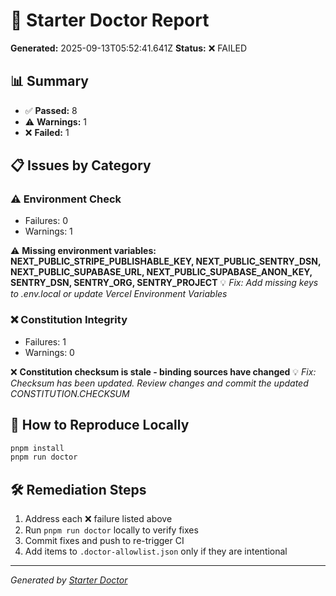 # 🏥 Starter Doctor Report

**Generated:** 2025-09-13T05:52:41.641Z
**Status:** ❌ FAILED

## 📊 Summary

- ✅ **Passed:** 8
- ⚠️ **Warnings:** 1
- ❌ **Failed:** 1

## 📋 Issues by Category

### ⚠️ Environment Check

- Failures: 0
- Warnings: 1

⚠️ **Missing environment variables: NEXT_PUBLIC_STRIPE_PUBLISHABLE_KEY, NEXT_PUBLIC_SENTRY_DSN, NEXT_PUBLIC_SUPABASE_URL, NEXT_PUBLIC_SUPABASE_ANON_KEY, SENTRY_DSN, SENTRY_ORG, SENTRY_PROJECT**
   💡 *Fix: Add missing keys to .env.local or update Vercel Environment Variables*

### ❌ Constitution Integrity

- Failures: 1
- Warnings: 0

❌ **Constitution checksum is stale - binding sources have changed**
   💡 *Fix: Checksum has been updated. Review changes and commit the updated CONSTITUTION.CHECKSUM*

## 🔧 How to Reproduce Locally

```bash
pnpm install
pnpm run doctor
```

## 🛠️ Remediation Steps

1. Address each ❌ failure listed above
2. Run `pnpm run doctor` locally to verify fixes
3. Commit fixes and push to re-trigger CI
4. Add items to `.doctor-allowlist.json` only if they are intentional

---

*Generated by [Starter Doctor](../scripts/starter-doctor.ts)*
